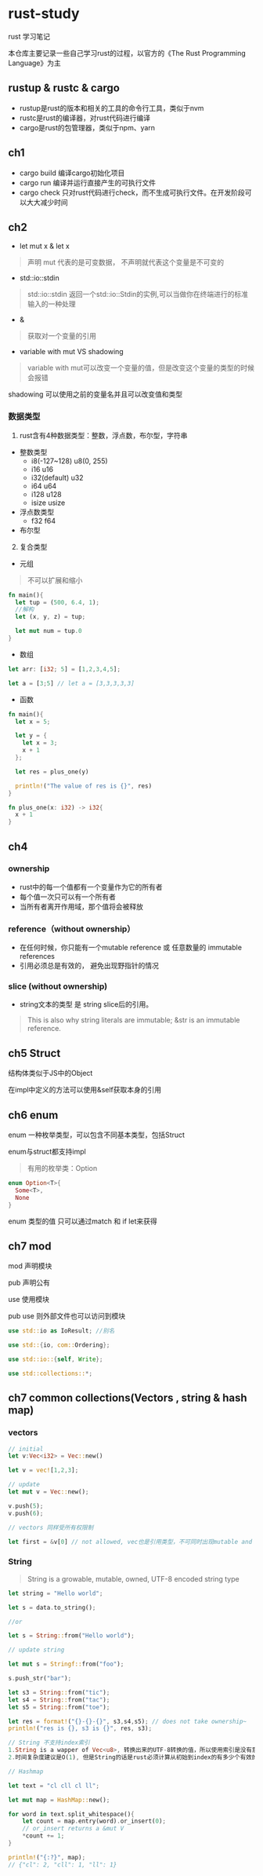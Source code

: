 # rust-study
rust 学习笔记

本仓库主要记录一些自己学习rust的过程，以官方的《The Rust Programming Language》为主

## rustup & rustc & cargo

- rustup是rust的版本和相关的工具的命令行工具，类似于nvm
- rustc是rust的编译器，对rust代码进行编译
- cargo是rust的包管理器，类似于npm、yarn

## ch1

- cargo build 编译cargo初始化项目
- cargo run 编译并运行直接产生的可执行文件
- cargo check 只对rust代码进行check，而不生成可执行文件。在开发阶段可以大大减少时间

## ch2

- let mut x & let x

>声明 mut 代表的是可变数据， 不声明就代表这个变量是不可变的

- std::io::stdin

>std::io::stdin 返回一个std::io::Stdin的实例,可以当做你在终端进行的标准输入的一种处理

- &
>获取对一个变量的引用

- variable with mut VS shadowing

>variable with mut可以改变一个变量的值，但是改变这个变量的类型的时候会报错

shadowing 可以使用之前的变量名并且可以改变值和类型

### 数据类型

1. rust含有4种数据类型：整数，浮点数，布尔型，字符串
- 整数类型
  - i8(-127~128) u8(0, 255)
  - i16 u16
  - i32(default) u32
  - i64 u64
  - i128 u128
  - isize usize
- 浮点数类型
  - f32 f64
- 布尔型
2. 复合类型
- 元组
> 不可以扩展和缩小
```rust
fn main(){
  let tup = (500, 6.4, 1);
  //解构
  let (x, y, z) = tup;

  let mut num = tup.0
}
```
- 数组
```rust
let arr: [i32; 5] = [1,2,3,4,5];

let a = [3;5] // let a = [3,3,3,3,3]
```
- 函数
```rust
fn main(){
  let x = 5;

  let y = {
    let x = 3;
    x + 1
  };

  let res = plus_one(y)

  println!("The value of res is {}", res)
}

fn plus_one(x: i32) -> i32{
  x + 1
}
```

## ch4 

### ownership

- rust中的每一个值都有一个变量作为它的所有者
- 每个值一次只可以有一个所有者
- 当所有者离开作用域，那个值将会被释放

### reference（without ownership）

- 在任何时候，你只能有一个mutable reference 或 任意数量的 immutable references
- 引用必须总是有效的， 避免出现野指针的情况

### slice (without ownership)

- string文本的类型 是 string slice后的引用。
> This is also why string literals are immutable; &str is an immutable reference.

## ch5 Struct

结构体类似于JS中的Object

在impl中定义的方法可以使用&self获取本身的引用

## ch6 enum
enum 一种枚举类型，可以包含不同基本类型，包括Struct

enum与struct都支持impl

>有用的枚举类：Option
 ```rust
 enum Option<T>{
   Some<T>,
   None
 }
 ```

enum 类型的值 只可以通过match 和 if let来获得

## ch7 mod

mod 声明模块

pub 声明公有

use 使用模块

pub use 则外部文件也可以访问到模块

```rust
use std::io as IoResult; //别名

use std::{io, com::Ordering};

use std::io::{self, Write};

use std::collections::*;
```


## ch7 common collections(**Vectors , string & hash map**)

### vectors
```rust
// initial
let v:Vec<i32> = Vec::new()

let v = vec![1,2,3];

// update
let mut v = Vec::new();

v.push(5);
v.push(6);

// vectors 同样受所有权限制

let first = &v[0] // not allowed, vec也是引用类型，不可同时出现mutable and immutable
```

### String
> String  is a growable, mutable, owned, UTF-8 encoded string type

```rust
let string = "Hello world";

let s = data.to_string();

//or

let s = String::from("Hello world");

// update string

let mut s = Stringf::from("foo");

s.push_str("bar");

let s3 = String::from("tic");
let s4 = String::from("tac");
let s5 = String::from("toe");

let res = format!("{}-{}-{}", s3,s4,s5); // does not take ownership~
println!("res is {}, s3 is {}", res, s3);

// String 不支持index索引
1.String is a wapper of Vec<u8>, 转换出来的UTF-8转换的值，所以使用索引是没有意义的
2.时间复杂度建议是O(1), 但是String的话是rust必须计算从初始到index的有多少个有效的字符

// Hashmap

let text = "cl cll cl ll";

let mut map = HashMap::new();

for word in text.split_whitespace(){
    let count = map.entry(word).or_insert(0);
    // or_insert returns a &mut V
    *count += 1;
}

println!("{:?}", map);
// {"cl": 2, "cll": 1, "ll": 1}


```



